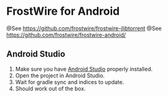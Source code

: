 # FrostWire for Android

@See https://github.com/frostwire/frostwire-jlibtorrent
@See https://github.com/frostwire/frostwire-android/

## Android Studio

1. Make sure you have [Android Studio](https://developer.android.com/studio/) properly installed.
2. Open the project in Android Studio.
3. Wait for gradle sync and indices to update.
4. Should work out of the box.

